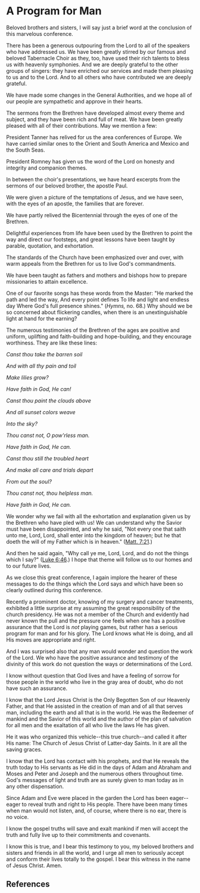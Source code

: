 # A Program for Man

Beloved brothers and sisters, I will say just a brief word at the conclusion
of this marvelous conference.

There has been a generous outpouring from the Lord to all of the speakers who
have addressed us. We have been greatly stirred by our famous and beloved
Tabernacle Choir as they, too, have used their rich talents to bless us with
heavenly symphonies. And we are deeply grateful to the other groups of
singers: they have enriched our services and made them pleasing to us and to
the Lord. And to all others who have contributed we are deeply grateful.

We have made some changes in the General Authorities, and we hope all of our
people are sympathetic and approve in their hearts.

The sermons from the Brethren have developed almost every theme and subject,
and they have been rich and full of meat. We have been greatly pleased with
all of their contributions. May we mention a few:

President Tanner has relived for us the area conferences of Europe. We have
carried similar ones to the Orient and South America and Mexico and the South
Seas.

President Romney has given us the word of the Lord on honesty and integrity
and companion themes.

In between the choir's presentations, we have heard excerpts from the sermons
of our beloved brother, the apostle Paul.

We were given a picture of the temptations of Jesus, and we have seen, with
the eyes of an apostle, the families that are forever.

We have partly relived the Bicentennial through the eyes of one of the
Brethren.

Delightful experiences from life have been used by the Brethren to point the
way and direct our footsteps, and great lessons have been taught by parable,
quotation, and exhortation.

The standards of the Church have been emphasized over and over, with warm
appeals from the Brethren for us to live God's commandments.

We have been taught as fathers and mothers and bishops how to prepare
missionaries to attain excellence.

One of our favorite songs has these words from the Master: "He marked the path
and led the way, And every point defines To life and light and endless day
Where God's full presence shines." (_Hymns,_ no. 68.) Why should we be so
concerned about flickering candles, when there is an unextinguishable light at
hand for the earning?

The numerous testimonies of the Brethren of the ages are positive and uniform,
uplifting and faith-building and hope-building, and they encourage worthiness.
They are like these lines:

_Canst thou take the barren soil_

_And with all thy pain and toil_

_Make lilies grow?_

_Have faith in God, He can!_

_Canst thou paint the clouds above_

_And all sunset colors weave_

_Into the sky?_

_Thou canst not, O pow'rless man._

_Have faith in God, He can._

_Canst thou still the troubled heart_

_And make all care and trials depart_

_From out the soul?_

_Thou canst not, thou helpless man._

_Have faith in God, He can._

We wonder why we fail with all the exhortation and explanation given us by the
Brethren who have pled with us! We can understand why the Savior must have
been disappointed, and why he said, "Not every one that saith unto me, Lord,
Lord, shall enter into the kingdom of heaven; but he that doeth the will of my
Father which is in heaven." ([Matt.
7:21](/scriptures/nt/matt/7.21?lang=eng#20).)

And then he said again, "Why call ye me, Lord, Lord, and do not the things
which I say?" ([Luke 6:46](/scriptures/nt/luke/6.46?lang=eng#45).) I hope that
theme will follow us to our homes and to our future lives.

As we close this great conference, I again implore the hearer of these
messages to do the things which the Lord says and which have been so clearly
outlined during this conference.

Recently a prominent doctor, knowing of my surgery and cancer treatments,
exhibited a little surprise at my assuming the great responsibility of the
church presidency. He was not a member of the Church and evidently had never
known the pull and the pressure one feels when one has a positive assurance
that the Lord is _not_ playing games, but rather has a serious program for man
and for his glory. The Lord knows what He is doing, and all His moves are
appropriate and right.

And I was surprised also that any man would wonder and question the work of
the Lord. We who have the positive assurance and testimony of the divinity of
this work do not question the ways or determinations of the Lord.

I know without question that God lives and have a feeling of sorrow for those
people in the world who live in the gray area of doubt, who do not have such
an assurance.

I know that the Lord Jesus Christ is the Only Begotten Son of our Heavenly
Father, and that He assisted in the creation of man and of all that serves
man, including the earth and all that is in the world. He was the Redeemer of
mankind and the Savior of this world and the author of the plan of salvation
for all men and the exaltation of all who live the laws He has given.

He it was who organized this vehicle--this true church--and called it after
His name: The Church of Jesus Christ of Latter-day Saints. In it are all the
saving graces.

I know that the Lord has contact with his prophets, and that He reveals the
truth today to His servants as He did in the days of Adam and Abraham and
Moses and Peter and Joseph and the numerous others throughout time. God's
messages of light and truth are as surely given to man today as in any other
dispensation.

Since Adam and Eve were placed in the garden the Lord has been eager--eager to
reveal truth and right to His people. There have been many times when man
would not listen, and, of course, where there is no ear, there is no voice.

I know the gospel truths will save and exalt mankind if men will accept the
truth and fully live up to their commitments and covenants.

I know this is true, and I bear this testimony to you, my beloved brothers and
sisters and friends in all the world, and I urge all men to seriously accept
and conform their lives totally to the gospel. I bear this witness in the name
of Jesus Christ. Amen.

## References

